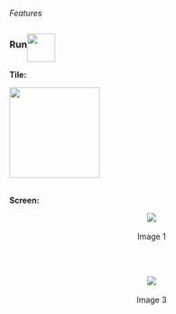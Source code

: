 _Features_

<h3 style="float: left">Run</h3>
<p style="float: left">
  <img src="https://cloud.githubusercontent.com/assets/2712405/18616543/c606bfb4-7d8b-11e6-933a-eba407c35444.png" width="50"></img>
</p>
<p style="clear: both"></p>

**Tile:**  
<p align=left>
  <img src="https://cloud.githubusercontent.com/assets/2712405/18616543/c606bfb4-7d8b-11e6-933a-eba407c35444.png" width="160"></img>
 <br><br>
</p>

**Screen:**
<br>
<p align=center>
  <img src="https://cloud.githubusercontent.com/assets/2712405/18616516/4fe35f68-7d8b-11e6-897f-51247c8a088c.png"></img>
 <br><br>
Image 1
</p>

<br>

<br>
<p align=center>
  <img src="https://cloud.githubusercontent.com/assets/2712405/18616650/d5550bfe-7d8d-11e6-8be5-bb28520edc91.png"></img>
 <br><br>
Image 3
</p>

